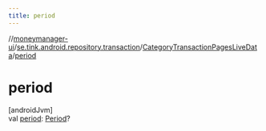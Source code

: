 ```yaml
---
title: period
---
```

//[moneymanager-ui](../../../index.html)/[se.tink.android.repository.transaction](../index.html)/[CategoryTransactionPagesLiveData](index.html)/[period](period.html)



# period



[androidJvm]\
val [period](period.html): [Period](../../com.tink.model.time/-period/index.html)?




